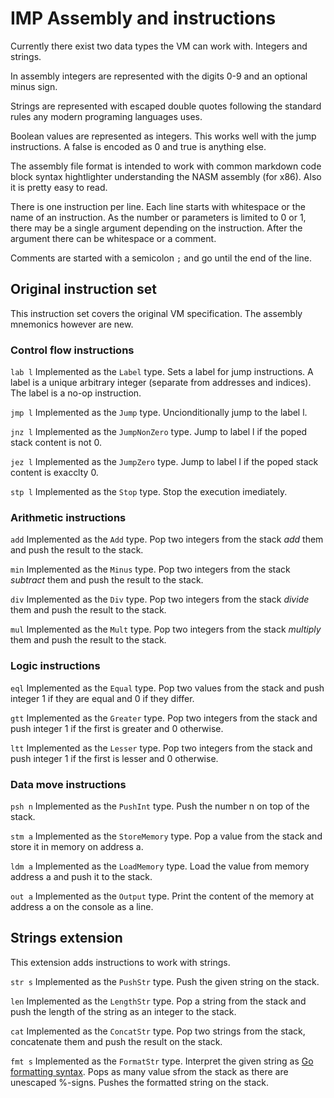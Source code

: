 # IMP Assembly and instructions

Currently there exist two data types the VM can work with. Integers and strings.

In assembly integers are represented with the digits 0-9 and an optional minus sign.

Strings are represented with escaped double quotes following the standard rules 
any modern programing languages uses.

Boolean values are represented as integers. This works well with the jump instructions.
A false is encoded as 0 and true is anything else.

The assembly file format is intended to work with common markdown code block syntax 
hightlighter understanding the NASM assembly (for x86). Also it is pretty easy to read.

There is one instruction per line. Each line starts with whitespace or the name of an 
instruction. As the number or parameters is limited to 0 or 1, there may be a single 
argument depending on the instruction. After the argument there can be whitespace or 
a comment. 

Comments are started with a semicolon `;` and go until the end of the line.

## Original instruction set

This instruction set covers the original VM specification. The assembly mnemonics
however are new.

### Control flow instructions

`lab l` Implemented as the `Label` type. Sets a label for jump instructions. A label
is a unique arbitrary integer (separate from addresses and indices). The label is a 
no-op instruction.

`jmp l` Implemented as the `Jump` type. Uncionditionally jump to the label l.

`jnz l` Implemented as the `JumpNonZero` type. Jump to label l if the poped stack 
content is not 0.

`jez l` Implemented as the `JumpZero` type. Jump to label l if the poped stack 
content is exacclty 0.

`stp l` Implemented as the `Stop` type. Stop the execution imediately.

### Arithmetic instructions

`add` Implemented as the `Add` type. Pop two integers from the stack *add* them and 
push the result to the stack.

`min` Implemented as the `Minus` type. Pop two integers from the stack *subtract* 
them and push the result to the stack.

`div` Implemented as the `Div` type. Pop two integers from the stack *divide* them 
and push the result to the stack.

`mul` Implemented as the `Mult` type. Pop two integers from the stack *multiply* 
them and push the result to the stack.

### Logic instructions 

`eql` Implemented as the `Equal` type. Pop two values from the stack and push integer 
1 if they are equal and 0 if they differ.

`gtt` Implemented as the `Greater` type. Pop two integers from the stack and push integer 
1 if the first is greater and 0 otherwise.

`ltt` Implemented as the `Lesser` type. Pop two integers from the stack and push integer 
1 if the first is lesser and 0 otherwise.

### Data move instructions

`psh n` Implemented as the `PushInt` type. Push the number n on top of the stack.

`stm a` Implemented as the `StoreMemory` type. Pop a value from the stack and store 
it in memory on address a.

`ldm a` Implemented as the `LoadMemory` type. Load the value from memory address a
and push it to the stack.

`out a` Implemented as the `Output` type. Print the content of the memory at address a
on the console as a line.

## Strings extension

This extension adds instructions to work with strings.

`str s` Implemented as the `PushStr` type. Push the given string on the stack.

`len` Implemented as the `LengthStr` type. Pop a string from the stack and push the 
length of the string as an integer to the stack.

`cat` Implemented as the `ConcatStr` type. Pop two strings from the stack, concatenate
them and push the result on the stack.

`fmt s` Implemented as the `FormatStr` type. Interpret the given string as 
[Go formatting syntax](https://pkg.go.dev/fmt). Pops as many value sfrom the stack 
as there are unescaped %-signs. Pushes the formatted string on the stack.
